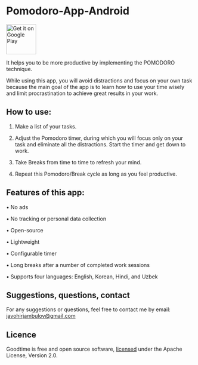 # Pomodoro-App-Android
[<img src="https://play.google.com/intl/en_us/badges/static/images/badges/en_badge_web_generic.png"
    alt="Get it on Google Play"
    height="80">](https://play.google.com/store/apps/details?id=uz.javokhirjambulov.pomodoro)
 
It helps you to be more productive by implementing the POMODORO technique.

While using this app, you will avoid distractions and focus on your own task because the main goal of the app is to learn how to use your time wisely and limit procrastination to achieve great results in your work.

## How to use:

1. Make a list of your tasks.

2. Adjust the Pomodoro timer, during which you will focus only on your task and eliminate all the distractions. Start the timer and get down to work.

3. Take Breaks from time to time to refresh your mind.

4. Repeat this Pomodoro/Break cycle as long as you feel productive.

## Features of this app:
• No ads

• No tracking or personal data collection

• Open-source

• Lightweight

• Configurable timer

• Long breaks after a number of completed work sessions

• Supports four languages: English, Korean, Hindi, and Uzbek

## Suggestions, questions, contact
For any suggestions or questions, feel free to contact me by email: javohirjambulov@gmail.com
## Licence
Goodtime is free and open source software, [licensed](https://github.com/JavokhirJambulov/Pomodo-App-Android/blob/main/LICENSE) under the Apache License, Version 2.0.
